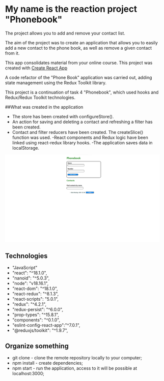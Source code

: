 # My name is the reaction project "Phonebook"

The project allows you to add and remove your contact list.

The aim of the project was to create an application that allows you to easily
add a new contact to the phone book, as well as remove a given contact from it.

This app consolidates material from your online course. This project was created
with [Create React App](https://github.com/facebook/create-react-app)

A code refactor of the "Phone Book" application was carried out, adding state
management using the Redux Toolkit library.

This project is a continuation of task 4 "Phonebook", which used hooks and
Redux/Redux Toolkit technologies.

##What was created in the application

- The store has been created with configureStore().
- An action for saving and deleting a contact and refreshing a filter has been
  created.
- Contact and filter reducers have been created. The createSlice() function was
  used. -React components and Redux logic have been linked using react-redux
  library hooks. -The application saves data in localStorage.

![Alt text](image.phonebook6.png)

## Technologies

- "JavaScript"
- "react": "^18.1.0",
- "nanoid": "^5.0.3",
- "node": "v18.16.1",
- "react-dom": "^18.1.0",
- "react-redux": "^8.1.3",
- "react-scripts": "5.0.1",
- "redux": "^4.2.1",
- "redux-persist": "^6.0.0",
- "prop-types": "^15.8.1",
- "components": "^0.1.0",
- "eslint-config-react-app":"^7.0.1",
- "@reduxjs/toolkit": "^1.9.7",

## Organize something

- git clone - clone the remote repository locally to your computer;
- npm install - create dependencies;
- npm start - run the application, access to it will be possible at
  localhost:3000;
